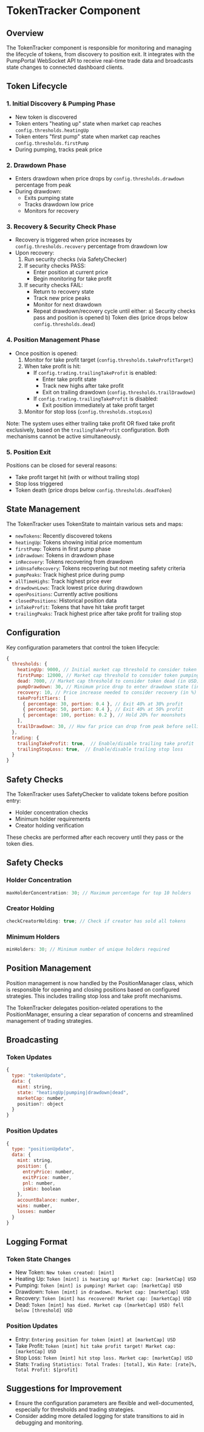 # TokenTracker Component

## Overview

The TokenTracker component is responsible for monitoring and managing the lifecycle of tokens, from discovery to position exit. It integrates with the PumpPortal WebSocket API to receive real-time trade data and broadcasts state changes to connected dashboard clients.

## Token Lifecycle

### 1. Initial Discovery & Pumping Phase

- New token is discovered
- Token enters "heating up" state when market cap reaches `config.thresholds.heatingUp`
- Token enters "first pump" state when market cap reaches `config.thresholds.firstPump`
- During pumping, tracks peak price

### 2. Drawdown Phase

- Enters drawdown when price drops by `config.thresholds.drawdown` percentage from peak
- During drawdown:
  - Exits pumping state
  - Tracks drawdown low price
  - Monitors for recovery

### 3. Recovery & Security Check Phase

- Recovery is triggered when price increases by `config.thresholds.recovery` percentage from drawdown low
- Upon recovery:
  1. Run security checks (via SafetyChecker)
  2. If security checks PASS:
     - Enter position at current price
     - Begin monitoring for take profit
  3. If security checks FAIL:
     - Return to recovery state
     - Track new price peaks
     - Monitor for next drawdown
     - Repeat drawdown/recovery cycle until either:
       a) Security checks pass and position is opened
       b) Token dies (price drops below `config.thresholds.dead`)

### 4. Position Management Phase

- Once position is opened:
  1. Monitor for take profit target (`config.thresholds.takeProfitTarget`)
  2. When take profit is hit:
     - If `config.trading.trailingTakeProfit` is enabled:
       - Enter take profit state
       - Track new highs after take profit
       - Exit on trailing drawdown (`config.thresholds.trailDrawdown`)
     - If `config.trading.trailingTakeProfit` is disabled:
       - Exit position immediately at take profit target
  3. Monitor for stop loss (`config.thresholds.stopLoss`)

Note: The system uses either trailing take profit OR fixed take profit exclusively, based on the `trailingTakeProfit` configuration. Both mechanisms cannot be active simultaneously.

### 5. Position Exit

Positions can be closed for several reasons:

- Take profit target hit (with or without trailing stop)
- Stop loss triggered
- Token death (price drops below `config.thresholds.deadToken`)

## State Management

The TokenTracker uses TokenState to maintain various sets and maps:

- `newTokens`: Recently discovered tokens
- `heatingUp`: Tokens showing initial price momentum
- `firstPump`: Tokens in first pump phase
- `inDrawdown`: Tokens in drawdown phase
- `inRecovery`: Tokens recovering from drawdown
- `inUnsafeRecovery`: Tokens recovering but not meeting safety criteria
- `pumpPeaks`: Track highest price during pump
- `allTimeHighs`: Track highest price ever
- `drawdownLows`: Track lowest price during drawdown
- `openPositions`: Currently active positions
- `closedPositions`: Historical position data
- `inTakeProfit`: Tokens that have hit take profit target
- `trailingPeaks`: Track highest price after take profit for trailing stop

## Configuration

Key configuration parameters that control the token lifecycle:

```javascript
{
  thresholds: {
    heatingUp: 9000, // Initial market cap threshold to consider token heating up (in USD)
    firstPump: 12000, // Market cap threshold to consider token pumping (in USD)
    dead: 7000, // Market cap threshold to consider token dead (in USD)
    pumpDrawdown: 30, // Minimum price drop to enter drawdown state (in %)
    recovery: 10, // Price increase needed to consider recovery (in %)
    takeProfitTiers: [
      { percentage: 30, portion: 0.4 }, // Exit 40% at 30% profit
      { percentage: 50, portion: 0.4 }, // Exit 40% at 50% profit
      { percentage: 100, portion: 0.2 }, // Hold 20% for moonshots
    ],
    trailDrawdown: 30, // How far price can drop from peak before selling (in %)
  },
  trading: {
    trailingTakeProfit: true,  // Enable/disable trailing take profit
    trailingStopLoss: true,  // Enable/disable trailing stop loss
  }
}
```

## Safety Checks

The TokenTracker uses SafetyChecker to validate tokens before position entry:

- Holder concentration checks
- Minimum holder requirements
- Creator holding verification

These checks are performed after each recovery until they pass or the token dies.

## Safety Checks

### Holder Concentration

```javascript
maxHolderConcentration: 30; // Maximum percentage for top 10 holders
```

### Creator Holding

```javascript
checkCreatorHolding: true; // Check if creator has sold all tokens
```

### Minimum Holders

```javascript
minHolders: 30; // Minimum number of unique holders required
```

## Position Management

Position management is now handled by the PositionManager class, which is responsible for opening and closing positions based on configured strategies. This includes trailing stop loss and take profit mechanisms.

The TokenTracker delegates position-related operations to the PositionManager, ensuring a clear separation of concerns and streamlined management of trading strategies.

## Broadcasting

### Token Updates

```javascript
{
  type: "tokenUpdate",
  data: {
    mint: string,
    state: "heatingUp|pumping|drawdown|dead",
    marketCap: number,
    position?: object
  }
}
```

### Position Updates

```javascript
{
  type: "positionUpdate",
  data: {
    mint: string,
    position: {
      entryPrice: number,
      exitPrice: number,
      pnl: number,
      isWin: boolean
    },
    accountBalance: number,
    wins: number,
    losses: number
  }
}
```

## Logging Format

### Token State Changes

- New Token: `New token created: [mint]`
- Heating Up: `Token [mint] is heating up! Market cap: [marketCap] USD`
- Pumping: `Token [mint] is pumping! Market cap: [marketCap] USD`
- Drawdown: `Token [mint] in drawdown. Market cap: [marketCap] USD`
- Recovery: `Token [mint] has recovered! Market cap: [marketCap] USD`
- Dead: `Token [mint] has died. Market cap ([marketCap] USD) fell below [threshold] USD`

### Position Updates

- Entry: `Entering position for token [mint] at [marketCap] USD`
- Take Profit: `Token [mint] hit take profit target! Market cap: [marketCap] USD`
- Stop Loss: `Token [mint] hit stop loss. Market cap: [marketCap] USD`
- Stats: `Trading Statistics: Total Trades: [total], Win Rate: [rate]%, Total Profit: $[profit]`

## Suggestions for Improvement

- Ensure the configuration parameters are flexible and well-documented, especially for thresholds and trading strategies.
- Consider adding more detailed logging for state transitions to aid in debugging and monitoring.
